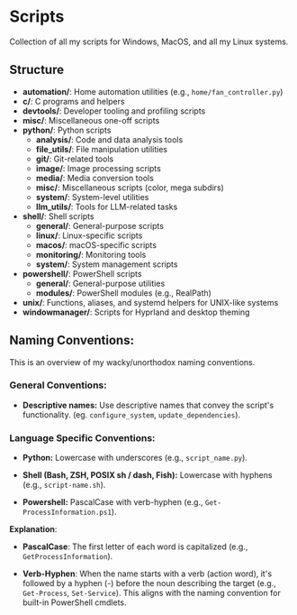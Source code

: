 # Scripts
Collection of all my scripts for Windows, MacOS, and all my Linux systems.

## Structure

- **automation/**: Home automation utilities (e.g., `home/fan_controller.py`)
- **c/**: C programs and helpers
- **devtools/**: Developer tooling and profiling scripts
- **misc/**: Miscellaneous one-off scripts
- **python/**: Python scripts
  - **analysis/**: Code and data analysis tools
  - **file_utils/**: File manipulation utilities
  - **git/**: Git-related tools
  - **image/**: Image processing scripts
  - **media/**: Media conversion tools
  - **misc/**: Miscellaneous scripts (color, mega subdirs)
  - **system/**: System-level utilities
  - **llm_utils/**: Tools for LLM-related tasks
- **shell/**: Shell scripts
  - **general/**: General-purpose scripts
  - **linux/**: Linux-specific scripts
  - **macos/**: macOS-specific scripts
  - **monitoring/**: Monitoring tools
  - **system/**: System management scripts
- **powershell/**: PowerShell scripts
  - **general/**: General-purpose utilities
  - **modules/**: PowerShell modules (e.g., RealPath)
- **unix/**: Functions, aliases, and systemd helpers for UNIX-like systems
- **windowmanager/**: Scripts for Hyprland and desktop theming

## Naming Conventions:
This is an overview of my wacky/unorthodox naming conventions.

### General Conventions:
* **Descriptive names:** Use descriptive names that convey the script's functionality. (eg. `configure_system`, `update_dependencies`).

### Language Specific Conventions:
* **Python:** Lowercase with underscores (e.g., `script_name.py`).

* **Shell (Bash, ZSH, POSIX sh / dash, Fish):** Lowercase with hyphens (e.g., `script-name.sh`).

* **Powershell:** PascalCase with verb-hyphen (e.g., `Get-ProcessInformation.ps1`).

**Explanation**:
* **PascalCase**: The first letter of each word is capitalized (e.g., `GetProcessInformation`).

* **Verb-Hyphen**: When the name starts with a verb (action word), it's followed by a hyphen (-) before the noun describing the target (e.g., `Get-Process`, `Set-Service`). This aligns with the naming convention for built-in PowerShell cmdlets.
